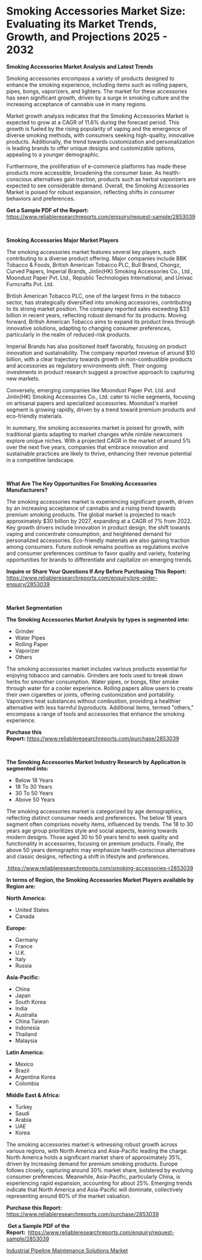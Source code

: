 <p><h1>Smoking Accessories Market Size: Evaluating its Market Trends, Growth, and Projections 2025 - 2032</h1></p><p><strong>Smoking Accessories Market Analysis and Latest Trends</strong></p>
<p><p>Smoking accessories encompass a variety of products designed to enhance the smoking experience, including items such as rolling papers, pipes, bongs, vaporizers, and lighters. The market for these accessories has seen significant growth, driven by a surge in smoking culture and the increasing acceptance of cannabis use in many regions.</p><p>Market growth analysis indicates that the Smoking Accessories Market is expected to grow at a CAGR of 11.6% during the forecast period. This growth is fueled by the rising popularity of vaping and the emergence of diverse smoking methods, with consumers seeking high-quality, innovative products. Additionally, the trend towards customization and personalization is leading brands to offer unique designs and customizable options, appealing to a younger demographic.</p><p>Furthermore, the proliferation of e-commerce platforms has made these products more accessible, broadening the consumer base. As health-conscious alternatives gain traction, products such as herbal vaporizers are expected to see considerable demand. Overall, the Smoking Accessories Market is poised for robust expansion, reflecting shifts in consumer behaviors and preferences.</p></p>
<p><strong>Get a Sample PDF of the Report:&nbsp;</strong> <a href="https://www.reliableresearchreports.com/enquiry/request-sample/2853039?utm_campaign=2477&utm_medium=2&utm_source=Github&utm_content=ia&utm_term=11032025&utm_id=smoking-accessories">https://www.reliableresearchreports.com/enquiry/request-sample/2853039</a></p>
<p>&nbsp;</p>
<p><strong>Smoking Accessories Major Market Players</strong></p>
<p><p>The smoking accessories market features several key players, each contributing to a diverse product offering. Major companies include BBK Tobacco & Foods, British American Tobacco PLC, Bull Brand, Chongz, Curved Papers, Imperial Brands, Jinlin(HK) Smoking Accessories Co., Ltd., Moondust Paper Pvt. Ltd., Republic Technologies International, and Univac Furncrafts Pvt. Ltd.</p><p>British American Tobacco PLC, one of the largest firms in the tobacco sector, has strategically diversified into smoking accessories, contributing to its strong market position. The company reported sales exceeding $33 billion in recent years, reflecting robust demand for its products. Moving forward, British American Tobacco aims to expand its product lines through innovative solutions, adapting to changing consumer preferences, particularly in the realm of reduced-risk products.</p><p>Imperial Brands has also positioned itself favorably, focusing on product innovation and sustainability. The company reported revenue of around $10 billion, with a clear trajectory towards growth in non-combustible products and accessories as regulatory environments shift. Their ongoing investments in product research suggest a proactive approach to capturing new markets.</p><p>Conversely, emerging companies like Moondust Paper Pvt. Ltd. and Jinlin(HK) Smoking Accessories Co., Ltd. cater to niche segments, focusing on artisanal papers and specialized accessories. Moondust's market segment is growing rapidly, driven by a trend toward premium products and eco-friendly materials.</p><p>In summary, the smoking accessories market is poised for growth, with traditional giants adapting to market changes while nimble newcomers explore unique niches. With a projected CAGR in the market of around 5% over the next five years, companies that embrace innovation and sustainable practices are likely to thrive, enhancing their revenue potential in a competitive landscape.</p></p>
<p>&nbsp;</p>
<p><strong>What Are The Key Opportunities For Smoking Accessories Manufacturers?</strong></p>
<p><p>The smoking accessories market is experiencing significant growth, driven by an increasing acceptance of cannabis and a rising trend towards premium smoking products. The global market is projected to reach approximately $30 billion by 2027, expanding at a CAGR of 7% from 2022. Key growth drivers include innovation in product design, the shift towards vaping and concentrate consumption, and heightened demand for personalized accessories. Eco-friendly materials are also gaining traction among consumers. Future outlook remains positive as regulations evolve and consumer preferences continue to favor quality and variety, fostering opportunities for brands to differentiate and capitalize on emerging trends.</p></p>
<p><strong>Inquire or Share Your Questions If Any Before Purchasing This Report:</strong> <a href="https://www.reliableresearchreports.com/enquiry/pre-order-enquiry/2853039?utm_campaign=2477&utm_medium=2&utm_source=Github&utm_content=ia&utm_term=11032025&utm_id=smoking-accessories">https://www.reliableresearchreports.com/enquiry/pre-order-enquiry/2853039</a></p>
<p>&nbsp;</p>
<p><strong>Market Segmentation</strong></p>
<p><strong>The Smoking Accessories Market Analysis by types is segmented into:</strong></p>
<p><ul><li>Grinder</li><li>Water Pipes</li><li>Rolling Paper</li><li>Vaporizer</li><li>Others</li></ul></p>
<p><p>The smoking accessories market includes various products essential for enjoying tobacco and cannabis. Grinders are tools used to break down herbs for smoother consumption. Water pipes, or bongs, filter smoke through water for a cooler experience. Rolling papers allow users to create their own cigarettes or joints, offering customization and portability. Vaporizers heat substances without combustion, providing a healthier alternative with less harmful byproducts. Additional items, termed "others," encompass a range of tools and accessories that enhance the smoking experience.</p></p>
<p><strong>Purchase this Report:&nbsp;</strong><a href="https://www.reliableresearchreports.com/purchase/2853039?utm_campaign=2477&utm_medium=2&utm_source=Github&utm_content=ia&utm_term=11032025&utm_id=smoking-accessories">https://www.reliableresearchreports.com/purchase/2853039</a></p>
<p>&nbsp;</p>
<p><strong>The Smoking Accessories Market Industry Research by Application is segmented into:</strong></p>
<p><ul><li>Below 18 Years</li><li>18 To 30 Years</li><li>30 To 50 Years</li><li>Above 50 Years</li></ul></p>
<p><p>The smoking accessories market is categorized by age demographics, reflecting distinct consumer needs and preferences. The below 18 years segment often comprises novelty items, influenced by trends. The 18 to 30 years age group prioritizes style and social aspects, leaning towards modern designs. Those aged 30 to 50 years tend to seek quality and functionality in accessories, focusing on premium products. Finally, the above 50 years demographic may emphasize health-conscious alternatives and classic designs, reflecting a shift in lifestyle and preferences.</p></p>
<p><a href="https://www.reliableresearchreports.com/smoking-accessories-r2853039?utm_campaign=2477&utm_medium=2&utm_source=Github&utm_content=ia&utm_term=11032025&utm_id=smoking-accessories">&nbsp;https://www.reliableresearchreports.com/smoking-accessories-r2853039</a></p>
<p><strong>In terms of Region, the Smoking Accessories Market Players available by Region are:</strong></p>
<p>
    <p> <strong> North America: </strong>
        <ul>
            <li>United States</li>
            <li>Canada</li>
        </ul>
        </p> 
    <p> <strong> Europe: </strong>
        <ul>
            <li>Germany</li>
            <li>France</li>
            <li>U.K.</li>
            <li>Italy</li>
            <li>Russia</li>
        </ul>
        </p> 
    <p> <strong> Asia-Pacific: </strong>
        <ul>
            <li>China</li>
            <li>Japan</li>
            <li>South Korea</li>
            <li>India</li>
            <li>Australia</li>
            <li>China Taiwan</li>
            <li>Indonesia</li>
            <li>Thailand</li>
            <li>Malaysia</li>
        </ul>
        </p> 
    <p> <strong> Latin America: </strong>
        <ul>
            <li>Mexico</li>
            <li>Brazil</li>
            <li>Argentina Korea</li>
            <li>Colombia</li>
        </ul>
        </p> 
    <p> <strong> Middle East & Africa: </strong>
        <ul>
            <li>Turkey</li>
            <li>Saudi</li>
            <li>Arabia</li>
            <li>UAE</li>
            <li>Korea</li>
        </ul>
    </p>
    </p>
<p><p>The smoking accessories market is witnessing robust growth across various regions, with North America and Asia-Pacific leading the charge. North America holds a significant market share of approximately 35%, driven by increasing demand for premium smoking products. Europe follows closely, capturing around 30% market share, bolstered by evolving consumer preferences. Meanwhile, Asia-Pacific, particularly China, is experiencing rapid expansion, accounting for about 25%. Emerging trends indicate that North America and Asia-Pacific will dominate, collectively representing around 60% of the market valuation.</p></p>
<p><strong>Purchase this Report: </strong><a href="https://www.reliableresearchreports.com/purchase/2853039?utm_campaign=2477&utm_medium=2&utm_source=Github&utm_content=ia&utm_term=11032025&utm_id=smoking-accessories">https://www.reliableresearchreports.com/purchase/2853039</a></p>
<p>&nbsp;<strong>Get a Sample PDF of the Report:&nbsp;&nbsp;</strong><a href="https://www.reliableresearchreports.com/enquiry/request-sample/2853039?utm_campaign=2477&utm_medium=2&utm_source=Github&utm_content=ia&utm_term=11032025&utm_id=smoking-accessories">https://www.reliableresearchreports.com/enquiry/request-sample/2853039</a></p>
<p><strong></strong></p>
<p><p><a href="https://github.com/chaiszepkadk/Market-Research-Report-List-1/blob/main/industrial-pipeline-maintenance-solutions-market.md?utm_campaign=2477&utm_medium=2&utm_source=Github&utm_content=ia&utm_term=11032025&utm_id=smoking-accessories">Industrial Pipeline Maintenance Solutions Market</a></p></p>